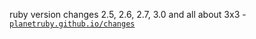 ruby version changes 2.5, 2.6, 2.7, 3.0 and all about 3x3   - [`planetruby.github.io/changes`](http://planetruby.github.io/changes)
